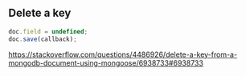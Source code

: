 ## Delete a key

```javascript
doc.field = undefined;
doc.save(callback);
```

https://stackoverflow.com/questions/4486926/delete-a-key-from-a-mongodb-document-using-mongoose/6938733#6938733
